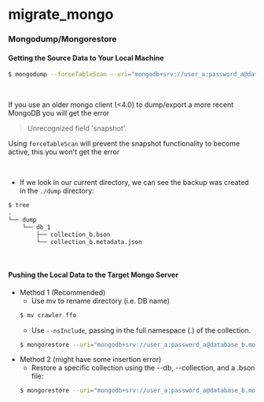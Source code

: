 # migrate_mongo

### Mongodump/Mongorestore
#### Getting the Source Data to Your Local Machine
```bash
$ mongodump --forceTableScan --uri="mongodb+srv://user_a:password_a@database_a.mongodb.net/db_1?ssl=true&authSource=admin" --collection="collection_b"
```
</br>

If you use an older mongo client (<4.0) to dump/export a more recent MongoDB you will get the error
> Unrecognized field 'snapshot'.

Using ```forceTableScan``` will prevent the snapshot functionality to become active, this you won't get the error

</br>

* If we look in our current directory, we can see the backup was created in the ```./dump``` directory:
```bash
$ tree
.
└── dump
    └── db_1
        ├── collection_b.bson
        └── collection_b.metadata.json
```

</br>

#### Pushing the Local Data to the Target Mongo Server
* Method 1 (Recommended)
    * Use mv to rename directory (i.e. DB name)
    ```bash
    $ mv crawler ffo
    ```
    * Use ```--nsInclude```, passing in the full namespace (<database>.<collection>) of the collection.
    ```bash
    $ mongorestore --uri="mongodb+srv://user_a:password_a@database_b.mongodb.net/db_1?ssl=true&authSource=admin" --nsInclude="db_1.collection_b" ./dump
    ```
* Method 2 (might have some insertion error)
    * Restore a specific collection using the --db, --collection, and a .bson file:
    ```bash
    $ mongorestore --uri="mongodb+srv://user_a:password_a@database_b.mongodb.net/db_1?ssl=true&authSource=admin" --db="db_1" --collection="collection_b" ./dump/db_1/collection_b.bson
    ```
